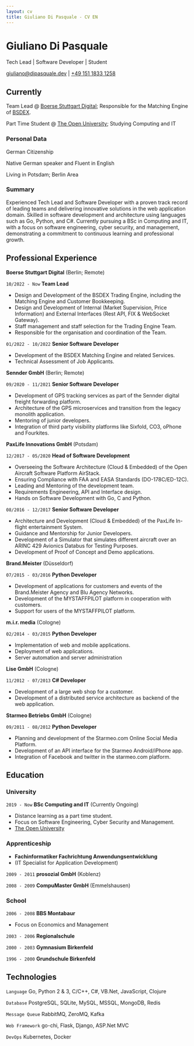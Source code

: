 ```yaml
---
layout: cv
title: Giuliano Di Pasquale - CV EN
---
```

# Giuliano Di Pasquale
Tech Lead | Software Developer | Student

<div id="webaddress">
  <a href="mailto:giuliano@dipasquale.dev">giuliano@dipasquale.dev</a>
| <a href="tel:+4915118331258">+49 151 1833 1258</a>
</div>


## Currently

Team Lead @ [Boerse Stuttgart Digital](https://www.bsdigital.com/en/); Responsible for the Matching Engine of [BSDEX](https://www.bsdex.de/en/).

Part Time Student @ [The Open University](http://open.ac.uk/); Studying Computing and IT

### Personal Data

German Citizenship

Native German speaker and Fluent in English

Living in Potsdam; Berlin Area

### Summary

Experienced Tech Lead and Software Developer with a proven track record of leading teams and delivering innovative solutions in the web application domain. 
Skilled in software development and architecture using languages such as Go, Python, and C#. 
Currently pursuing a BSc in Computing and IT, with a focus on software engineering, cyber security, and management, demonstrating a commitment to continuous learning and professional growth.

## Professional Experience

__Boerse Stuttgart Digital__ (Berlin; Remote)

`10/2022 - Now`
__Team Lead__

- Design and Development of the BSDEX Trading Engine, including the Matching Engine and Customer Bookkeeping.
- Design and Development of Internal (Market Supervision, Price Information) and External Interfaces (Rest API, FIX & WebSocket Gateway).
- Staff management and staff selection for the Trading Engine Team.
- Responsible for the organisation and coordination of the Team.

`01/2022 - 10/2022`
__Senior Software Developer__

- Development of the BSDEX Matching Engine and related Services.
- Technical Assessment of Job Applicants.

__Sennder GmbH__ (Berlin; Remote)

`09/2020 - 11/2021`
__Senior Software Developer__

- Development of GPS tracking services as part of the Sennder digital freight forwarding platform.
- Architecture of the GPS microservices and transition from the legacy monolith application.
- Mentoring of junior developers.
- Integration of third party visibility platforms like Sixfold, CO3, oPhone and Fourkites.

__PaxLife Innovations GmbH__ (Potsdam)

`12/2017 - 05/2020`
__Head of Software Development__

- Overseeing the Software Architecture (Cloud & Embedded) of the Open Aircraft Software Platform AirStack.
- Ensuring Compliance with FAA and EASA Standards (DO-178C/ED-12C).
- Leading and Mentoring of the development team.
- Requirements Engineering, API and Interface design.
- Hands on Software Development with Go, C and Python.

`08/2016 - 12/2017`
__Senior Software Developer__

- Architecture and Development (Cloud & Embedded) of the PaxLife In-flight entertainment System.
- Guidance and Mentorship for Junior Developers.
- Development of a Simulator that simulates different aircraft over an ARINC 429 Avionics Databus for Testing Purposes.
- Development of Proof of Concept and Demo applications.

__Brand.Meister__ (Düsseldorf)

`07/2015 - 03/2016`
__Python Developer__

- Development of applications for customers and events of the Brand.Meister Agency and Blu Agency Networks.
- Development of the MYSTAFFPILOT platform in cooperation with customers.
- Support for users of the MYSTAFFPILOT platform.

__m.i.r. media__ (Cologne)

`02/2014 - 03/2015`
__Python Developer__

- Implementation of web and mobile applications.
- Deployment of web applications.
- Server automation and server administration 

__Lise GmbH__ (Cologne)

`11/2012 - 07/2013`
__C# Developer__

- Development of a large web shop for a customer.
- Development of a distributed service architecture as backend of the web application.

__Starmeo Betriebs GmbH__ (Cologne)

`09/2011 - 08/2012`
__Python Developer__

- Planning and development of the Starmeo.com Online Social Media Platform.
- Development of an API interface for the Starmeo Android/iPhone app.
- Integration of Facebook and twitter in the starmeo.com platform.

## Education

### University

`2019 - Now`
__BSc Computing and IT__ (Currently Ongoing)
- Distance learning as a part time student.
- Focus on Software Engineering, Cyber Security and Management.
- [The Open University](http://open.ac.uk/)

### Apprenticeship

- __Fachinformatiker Fachrichtung Anwendungsentwicklung__
- (IT Specialist for Application Development)

`2009 - 2011`
__prosozial GmbH__ (Koblenz)

`2008 - 2009`
__CompuMaster GmbH__ (Emmelshausen)

### School

`2006 - 2008`
__BBS Montabaur__
- Focus on Economics and Management

`2003 - 2006`
__Regionalschule__

`2000 - 2003`
__Gymnasium Birkenfeld__

`1996 - 2000`
__Grundschule Birkenfeld__

## Technologies

`Language`
Go, Python 2 & 3, C/C++, C#, VB.Net, JavaScript, Clojure

`Database`
PostgreSQL, SQLite, MySQL, MSSQL, MongoDB, Redis

`Message Queue`
RabbitMQ, ZeroMQ, Kafka

`Web Framework`
go-chi, Flask, Django, ASP.Net MVC

`DevOps`
Kubernetes, Docker

